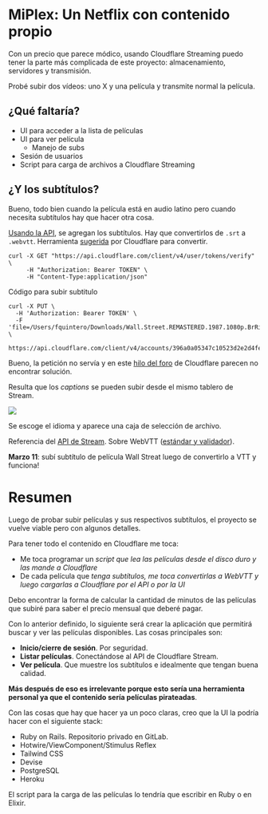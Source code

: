 # M**iPlex: Un Netflix con contenido propio**
Con un precio que parece módico, usando Cloudflare Streaming puedo tener la parte más complicada de este proyecto: almacenamiento, servidores y transmisión.

Probé subir dos vídeos: uno X y una película y transmite normal la película.

## ¿Qué faltaría?
- UI para acceder a la lista de películas
- UI para ver película
    - Manejo de subs
- Sesión de usuarios
- Script para carga de archivos a Cloudflare Streaming


## ¿Y los subtítulos?

Bueno, todo bien cuando la película está en audio latino pero cuando necesita subtítulos hay que hacer otra cosa.

[Usando la API](https://developers.cloudflare.com/stream/uploading-videos/adding-captions), se agregan los subtítulos. Hay que convertirlos de `.srt` a `.webvtt`. Herramienta [sugerida](https://subtitletools.com/convert-to-vtt-online) por Cloudflare para convertir.

    curl -X GET "https://api.cloudflare.com/client/v4/user/tokens/verify" \
         -H "Authorization: Bearer TOKEN" \
         -H "Content-Type:application/json"

Código para subir subtitulo

    curl -X PUT \
      -H 'Authorization: Bearer TOKEN' \
      -F 'file=/Users/fquintero/Downloads/Wall.Street.REMASTERED.1987.1080p.BrRip.x264.YIFY.vtt' \
      https://api.cloudflare.com/client/v4/accounts/396a0a05347c10523d2e2d4fed985b4a/stream/77058720aa74f7ad82481a0496f48014/captions/es

Bueno, la petición no servía y en este [hilo del foro](https://community.cloudflare.com/t/decoding-error-using-the-cloudflare-stream-api-to-upload-captions/197566/13) de Cloudflare parecen no encontrar solución.

Resulta que los *captions* se pueden subir desde el mismo tablero de Stream.

![](https://paper-attachments.dropbox.com/s_388E7E9580F7E9BC67ADF8E62263663FEEC455D4513B34076C0388902FCF90CC_1615510152006_image.png)


Se escoge el idioma y aparece una caja de selección de archivo.

Referencia del [API de Stream](https://api.cloudflare.com/#stream-subtitles/captions-upload-a-caption/subtitle). Sobre WebVTT ([estándar y validador](https://github.com/silviapfeiffer/webvtt)).

**Marzo 11**: subí subtítulo de película Wall Streat luego de convertirlo a VTT y funciona!

# Resumen

Luego de probar subir películas y sus respectivos subtítulos, el proyecto se vuelve viable pero con algunos detalles.

Para tener todo el contenido en Cloudflare me toca:

- Me toca programar un *script que lea las películas desde el disco duro y las mande a Cloudflare*
- De cada película que *tenga subtítulos, me toca convertirlas a WebVTT y luego cargarlas a Cloudflare por el API o por la UI*

Debo encontrar la forma de calcular la cantidad de minutos de las películas que subiré para saber el precio mensual que deberé pagar.

Con lo anterior definido, lo siguiente será crear la aplicación que permitirá buscar y ver las películas disponibles. Las cosas principales son:

- **Inicio/cierre de sesión**. Por seguridad.
- **Listar películas**. Conectándose al API de Cloudflare Stream.
- **Ver película**. Que muestre los subtítulos e idealmente que tengan buena calidad.

**Más después de eso es irrelevante porque esto sería una herramienta personal ya que el contenido sería películas pirateadas**.

Con las cosas que hay que hacer ya un poco claras, creo que la UI la podría hacer con el siguiente stack:

- Ruby on Rails. Repositorio privado en GitLab.
- Hotwire/ViewComponent/Stimulus Reflex
- Tailwind CSS
- Devise
- PostgreSQL
- Heroku

El script para la carga de las películas lo tendría que escribir en Ruby o en Elixir.

